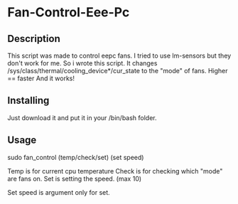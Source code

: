 # Fan-Control-Eee-Pc

## Description

This script was made to control eepc fans.
I tried to use lm-sensors but they don't work for me.
So i wrote this script.
It changes /sys/class/thermal/cooling_device*/cur_state to the "mode" of fans.
Higher == faster
And it works!

## Installing
Just download it and put it in your /bin/bash folder.

## Usage
sudo fan_control (temp/check/set) (set speed)

Temp is for current cpu temperature
Check is for checking which "mode" are fans on.
Set is setting the speed. (max 10)

Set speed is argument only for set.
